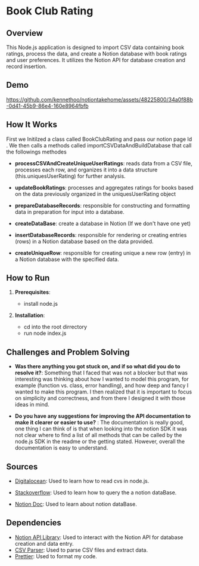 # Book Club Rating 

## Overview
This Node.js application is designed to import CSV data containing book ratings, process the data, and create a Notion database with book ratings and user preferences. It utilizes the Notion API for database creation and record insertion.

## Demo 

https://github.com/kennethoo/notiontakehome/assets/48225800/34a0f88b-0d41-45b9-86e4-160e8964fbfb

## How It Works
First we Initilzed a class called BookClubRating and pass our notion page Id . We then calls a methods called importCSVDataAndBuildDatabase that call the followings methodes

- **processCSVAndCreateUniqueUserRatings**: reads data from a CSV file, processes each row, and organizes it into a data structure (this.uniquesUserRating) for further analysis.
   
- **updateBookRatings**: processes and aggregates ratings for books based on the data previously organized in the uniquesUserRating object
   
- **prepareDatabaseRecords**:  responsible for constructing and formatting data in preparation for input into a database.

- **createDataBase**: create a database in Notion (If we don't have one yet)

- **insertDatabaseRecords**: responsible for rendering or creating entries (rows) in a Notion database based on the data provided. 

- **createUniqueRow**: responsible for creating unique a new row (entry) in a Notion database with the specified data.


## How to Run
1. **Prerequisites**:
   - install node.js
     
2. **Installation**:
   - cd into the root dirrectory
   - run node index.js

## Challenges and Problem Solving
- **Was there anything you got stuck on, and if so what did you do to resolve it?**:
  Something that I faced that was not a blocker but that was interesting was thinking about how I wanted to model this program, for example (function vs. class, error handling), and how deep and fancy I wanted to make this program. I then realized that it is important to focus on simplicity and correctness, and from there I designed it with those ideas in mind.
  
- **Do you have any suggestions for improving the API documentation to make it clearer or easier to use?** :
  The documentation is really good, one thing I can think of is that when looking into the notion SDK it was not clear where to find a list of all methods that can be called by the node.js SDK in the readme or the getting stated. However, overall the documentation is easy to understand. 

## Sources
- [Digitalocean](https://www.digitalocean.com/community/tutorials/how-to-read-and-write-csv-files-in-node-js-using-node-csv): Used to learn how to read cvs in node.js.

- [Stackoverflow](https://stackoverflow.com/questions/68911829/getting-the-page-title-from-a-database-query-in-notion-api): Used to learn how to query the a notion dataBase.

- [Notion Doc](https://www.notion.so/help/intro-to-databases): Used to learn about notion dataBase.

## Dependencies
- [Notion API Library](https://github.com/makenotion/notion-sdk-js): Used to interact with the Notion API for database creation and data entry.
- [CSV Parser](https://www.npmjs.com/package/csv-parser): Used to parse CSV files and extract data.
- [Prettier](https://www.npmjs.com/package/csv-parser): Used to format my code.
